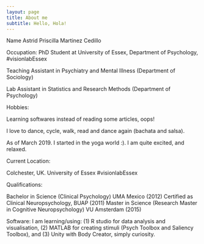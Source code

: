 ```yaml
---
layout: page
title: About me
subtitle: Hello, Hola!
---
```


Name
Astrid Priscilla Martinez Cedillo

Occupation:
PhD Student at University of Essex, Department of Psychology, #visionlabEssex

Teaching Assistant in Psychiatry and Mental Illness (Department of Sociology)

Lab Assistant in Statistics and Research Methods (Department of Psychology) 


Hobbies:

Learning softwares instead of reading some articles, oops! 

I love to dance, cycle, walk, read and dance again (bachata and salsa). 

As of March 2019. I started in the yoga world :). I am quite excited, and relaxed.


Current Location:

Colchester, UK. University of Essex #visionlabEssex


Qualifications:

Bachelor in Science (Clinical Psychology) UMA Mexico (2012) 
Certified as Clinical Neuropsychology, BUAP (2011)
Master in Science (Research Master in Cognitive Neuropsychology) VU Amsterdam (2015) 


Software:
I am learning/using: 
(1) R studio for data analysis and visualisation, 
(2) MATLAB for creating stimuli (Psych Toolbox and Saliency Toolbox), and 
(3) Unity with Body Creator, simply curiosity.
